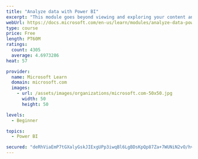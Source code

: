 ```yaml
---
title: "Analyze data with Power BI"
excerpt: "This module goes beyond viewing and exploring your content and explains how to interact with it by working with reports and dashboards to uncover and share new business insights."
webUrl: https://docs.microsoft.com/en-us/learn/modules/analyze-data-power-bi/
type: course
price: Free
length: PT60M
ratings:
  count: 4305
  average: 4.6973286
heat: 57

provider:
  name: Microsoft Learn
  domain: microsoft.com
  images:
    - url: /assets/images/organizations/microsoft.com-50x50.jpg
      width: 50
      height: 50

levels:
  - Beginner

topics:
  - Power BI

secured: "deRhViaEmP7tGXalyGskJIExgUPp3iwqBl6LgBDsKpQp87Za+7WUNiN2vO/hvBj72CCycQ0LYPTBCD0dyZdx5CeSTlb3k9ZmrC6LJLcowq9lHbi3XnISEOAshhPePQtLrMp/KMfdPurptzSRxZo2zOeIvAZYXGa0XrG6wpxgsKqrk3kedFTWME/aB0A93pP08Mmx1bah3d08Uwn1+rj1de0O3+HY5zWPRKU8cS5MvMMTppftEYUT8DM6o4Tyliwc1sg3YjauUtTQjSRQgohjVeCTWTD0PpyyPtf24EBG9FdVTIx1A9bVgh1soKGb22TjiHE6BlWw8aezYOh9sqRNskIKjQcKlE84lyMr4bbUgoggJdG0ImUvgv/Q1nj3QV6IA3n2OMQTHVnyRSvbHgKHIw==;jWCj6wThvzmj9YAVd6kGiA=="
---
```


